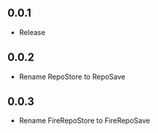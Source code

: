 ## 0.0.1

* Release

## 0.0.2

* Rename RepoStore to RepoSave

## 0.0.3

* Rename FireRepoStore to FireRepoSave